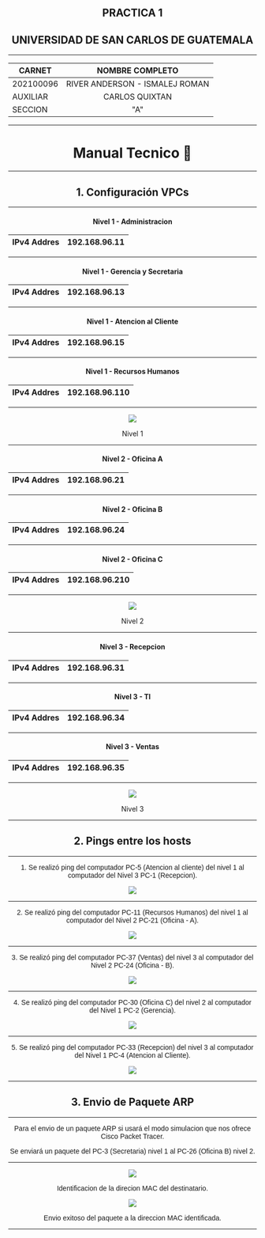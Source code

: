 <div align="center">

## PRACTICA 1
## UNIVERSIDAD DE SAN CARLOS DE GUATEMALA

</div>

---
<div align="center">

|**CARNET**  |      **NOMBRE COMPLETO**          |  
|----------|:-----------------------------------:|
|202100096 |  RIVER ANDERSON - ISMALEJ ROMAN     |    
| AUXILIAR |            CARLOS QUIXTAN           |   
| SECCION  |                "A"                  |  

</div>

----

<div align="center">

# Manual Tecnico 📌

<div/>

----
<div align="center">

## 1. Configuración VPCs
</div>

---

#### Nivel 1 - Administracion

<div align="center">

| IPv4 Addres |      192.168.96.11         |  
|------------ |:--------------------------:|  

</div>

---

#### Nivel 1 - Gerencia y Secretaria

<div align="center">

| IPv4 Addres |      192.168.96.13         |  
|------------ |:--------------------------:|  

</div>

---

#### Nivel 1 - Atencion al Cliente

<div align="center">

| IPv4 Addres |      192.168.96.15         |  
|------------ |:--------------------------:|  

</div>

---

#### Nivel 1 - Recursos Humanos

<div align="center">

| IPv4 Addres |      192.168.96.110        |  
|------------ |:--------------------------:|  

</div>

---

<div align="center">
    <img src="./img/Level1.png">
    <p>Nivel 1</p>
</div>

---

#### Nivel 2 - Oficina A

<div align="center">

| IPv4 Addres |      192.168.96.21         |  
|------------ |:--------------------------:|  

</div>

---

#### Nivel 2 - Oficina B

<div align="center">

| IPv4 Addres |      192.168.96.24         |  
|------------ |:--------------------------:|  

</div>

---

#### Nivel 2 - Oficina C

<div align="center">

| IPv4 Addres |      192.168.96.210        |  
|------------ |:--------------------------:|  

</div>

---

<div align="center">
    <img src="./img/Level2.png">
    <p>Nivel 2</p>
</div>

---

#### Nivel 3 - Recepcion

<div align="center">

| IPv4 Addres |      192.168.96.31         |  
|------------ |:--------------------------:|  

</div>

---

#### Nivel 3 - TI

<div align="center">

| IPv4 Addres |      192.168.96.34         |  
|------------ |:--------------------------:|  

</div>

---

#### Nivel 3 - Ventas

<div align="center">

| IPv4 Addres |      192.168.96.35         |  
|------------ |:--------------------------:|  

</div>

---

<div align="center">
    <img src="./img/Level3.png">
    <p>Nivel 3</p>
</div>

---

## 2. Pings entre los hosts

---

<div align="center">
    <p style="font-family: 'Arial', sans-serif;">1. Se realizó ping del computador PC-5 (Atencion al cliente) del nivel 1 al computador del Nivel 3 PC-1 (Recepcion).</p>
    <img src="./img/Host1.png">
</div>

---

<div align="center">
    <p style="font-family: 'Arial', sans-serif;">2. Se realizó ping del computador PC-11 (Recursos Humanos) del nivel 1 al computador del Nivel 2 PC-21 (Oficina - A).</p>
    <img src="./img/Host2.png">
</div>

---

<div align="center">
    <p style="font-family: 'Arial', sans-serif;">3. Se realizó ping del computador PC-37 (Ventas) del nivel 3 al computador del Nivel 2 PC-24 (Oficina - B).</p>
    <img src="./img/Host3.png">
</div>

---

<div align="center">
    <p style="font-family: 'Arial', sans-serif;">4. Se realizó ping del computador PC-30 (Oficina C) del nivel 2 al computador del Nivel 1 PC-2 (Gerencia).</p>
    <img src="./img/Host4.png">
</div>

---

<div align="center">
    <p style="font-family: 'Arial', sans-serif;">5. Se realizó ping del computador PC-33 (Recepcion) del nivel 3 al computador del Nivel 1 PC-4 (Atencion al Cliente).</p>
    <img src="./img/Host5.png">
</div>

---

## 3. Envio de Paquete ARP

---

<div align="center">
    <p style="font-family: 'Arial', sans-serif;">
    Para el envio de un paquete ARP si usará el modo simulacion que nos ofrece Cisco Packet Tracer.
    </p>
    <p style="font-family: 'Arial', sans-serif;">
    Se enviará un paquete del PC-3 (Secretaria) nivel 1 al PC-26 (Oficina B) nivel 2.
    </p>
</div>

---

<div align="center">
    <img src="./img/sent.png">
    <p style="font-family: 'Arial', sans-serif;">
    Identificacion de la direcion MAC del destinatario.
    </p>
    <img src="./img/received.png">
    <p style="font-family: 'Arial', sans-serif;">
    Envio exitoso del paquete a la direccion MAC identificada.
    </p>
</div>

---


